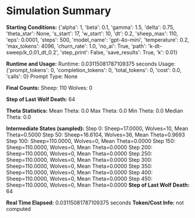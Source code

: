 # Simulation Summary

**Starting Conditions:**
{'alpha': 1, 'beta': 0.1, 'gamma': 1.5, 'delta': 0.75, 'theta_star': None, 's_start': 17, 'w_start': 10, 'dt': 0.2, 'sheep_max': 110, 'eps': 0.0001, 'steps': 500, 'model_name': 'gpt-4o-mini', 'temperature': 0.2, 'max_tokens': 4096, 'churn_rate': 1.0, 'no_ai': True, 'path': 'k-dt-sweep/k_0.01_dt_0.2', 'step_print': False, 'save_results': True, 'k': 0.01}

**Runtime and Usage:**
Runtime: 0.03115081787109375 seconds
Usage: {'prompt_tokens': 0, 'completion_tokens': 0, 'total_tokens': 0, 'cost': 0.0, 'calls': 0}
Prompt Type: None

**Final Counts:**
Sheep: 110
Wolves: 0

**Step of Last Wolf Death:**
64

**Theta Statistics:**
Mean Theta: 0.0
Max Theta: 0.0
Min Theta: 0.0
Median Theta: 0.0

**Intermediate States (sampled):**
Step 0: Sheep=17.0000, Wolves=10, Mean Theta=0.5000
Step 50: Sheep=16.6104, Wolves=36, Mean Theta=0.9693
Step 100: Sheep=110.0000, Wolves=0, Mean Theta=0.0000
Step 150: Sheep=110.0000, Wolves=0, Mean Theta=0.0000
Step 200: Sheep=110.0000, Wolves=0, Mean Theta=0.0000
Step 250: Sheep=110.0000, Wolves=0, Mean Theta=0.0000
Step 300: Sheep=110.0000, Wolves=0, Mean Theta=0.0000
Step 350: Sheep=110.0000, Wolves=0, Mean Theta=0.0000
Step 400: Sheep=110.0000, Wolves=0, Mean Theta=0.0000
Step 450: Sheep=110.0000, Wolves=0, Mean Theta=0.0000
**Step of Last Wolf Death:** 64

**Real Time Elapsed:** 0.03115081787109375 seconds
**Token/Cost Info:** not computed